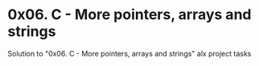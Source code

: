 # 0x06. C - More pointers, arrays and strings

Solution to "0x06. C - More pointers, arrays and strings" alx project tasks
